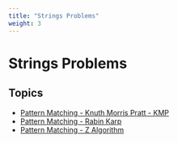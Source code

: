 ```yaml
---
title: "Strings Problems"
weight: 3
---
```


# Strings Problems

## Topics
- [Pattern Matching - Knuth Morris Pratt - KMP](kmp/)
- [Pattern Matching - Rabin Karp](segment-tree/)
- [Pattern Matching - Z Algorithm](graphs/)
